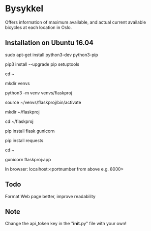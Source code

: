 # Bysykkel

Offers information of maximum available, and actual current available bicycles at each location in Oslo.

Installation on Ubuntu 16.04
--------------------------------------

sudo apt-get install python3-dev python3-pip

pip3 install --upgrade pip setuptools

cd ~

mkdir venvs

python3 -m venv venvs/flaskproj

source ~/venvs/flaskproj/bin/activate

mkdir ~/flaskproj

cd ~/flaskproj

pip install flask gunicorn

pip install requests

cd ~

gunicorn flaskproj:app

In browser: localhost:<portnumber from above e.g. 8000>

Todo
----
Format Web page	better,	improve	readability

Note
----
Change the api_token key in the "__init__.py" file with your own! 
